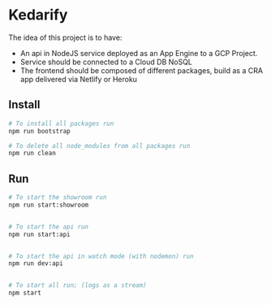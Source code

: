 # Kedarify

The idea of this project is to have:

- An api in NodeJS service deployed as an App Engine to a GCP Project.
- Service should be connected to a Cloud DB NoSQL
- The frontend should be composed of different packages, build as a CRA app delivered via Netlify or Heroku

## Install

```sh
# To install all packages run
npm run bootstrap

# To delete all node_modules from all packages run
npm run clean
```

## Run

```sh
# To start the showroom run
npm run start:showroom


# To start the api run
npm run start:api


# To start the api in watch mode (with nodemon) run
npm run dev:api


# To start all run; (logs as a stream)
npm start
```
